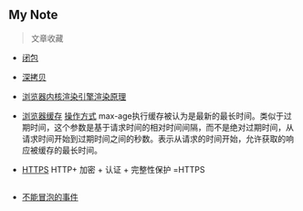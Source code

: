 My Note
-------- 
> 文章收藏

- [闭包](https://blog.csdn.net/q1056843325/article/details/52914876)

- [深拷贝](https://blog.csdn.net/q1056843325/article/details/52939190)

- [浏览器内核渲染引擎渲染原理](https://blog.csdn.net/q1056843325/article/details/53336130)

- [浏览器缓存](https://www.cnblogs.com/shixiaomiao1122/p/7591556.html) [操作方式](https://www.douban.com/note/136416813/)
max-age执行缓存被认为是最新的最长时间。类似于过期时间，这个参数是基于请求时间的相对时间间隔，而不是绝对过期时间，从请求时间开始到过期时间之间的秒数。表示从请求的时间开始，允许获取的响应被缓存的最长时间。

- [HTTPS](https://www.cnblogs.com/zxj015/p/6530766.html?from=singlemessage&isappinstalled=0) HTTP+ 加密 + 认证 + 完整性保护 =HTTPS
<img src="http://7xs4tc.com1.z0.glb.clouddn.com/httpsCreat.png" alt="">

- [不能冒泡的事件](https://blog.csdn.net/crystal6918/article/details/55682665)